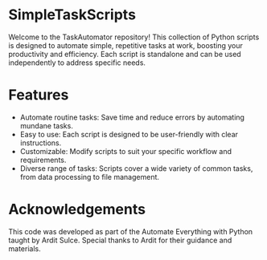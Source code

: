 # SimpleTaskScripts

Welcome to the TaskAutomator repository! This collection of Python scripts is designed to automate simple, repetitive tasks at work, boosting your productivity and efficiency. Each script is standalone and can be used independently to address specific needs.


# Features

- Automate routine tasks: Save time and reduce errors by automating mundane tasks.
- Easy to use: Each script is designed to be user-friendly with clear instructions.
- Customizable: Modify scripts to suit your specific workflow and requirements.
- Diverse range of tasks: Scripts cover a wide variety of common tasks, from data processing to file management.

# Acknowledgements

This code was developed as part of the Automate Everything with Python taught by Ardit Sulce. Special thanks to Ardit for their guidance and materials.

